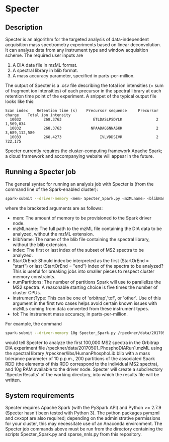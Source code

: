 # Specter

## Description

Specter is an algorithm for the targeted analysis of data-independent acquisition mass spectrometry experiments based on linear deconvolution. It can analyze data from any instrument type and window acquisition scheme. The required user inputs are

1. A DIA data file in mzML format.
2. A spectral library in blib format.
3. A mass accuracy parameter, specified in parts-per-million. 

The output of Specter is a .csv file describing the total ion intensities (= sum of fragment ion intensities) of each precursor in the spectral library at each retention time point of the experiment. A snippet of the typical output file looks like this:
```
Scan index    Retention time (s)    Precursor sequence     Precursor charge    Total ion intensity
  10032          268.3763              ETLDASLPSDYLK               2                  1,569,034
  10032          268.3763             NPAADAGSNNASKK               2              3,689,112,580
  10033          268.4273                 IVLVDDSIVR               2                    722,175
```
Specter currently requires the cluster-computing framework Apache Spark; a cloud framework and accompanying website will appear in the future. 

## Running a Specter job

The general syntax for running an analysis job with Specter is (from the command line of the Spark-enabled cluster):
```bash
spark-submit --driver-memory <mem> Specter_Spark.py <mzMLname> <blibName> <index> <StartOrEnd> <numPartitions> <instrumentType> <tol>
```
where the bracketed arguments are as follows:

* mem: The amount of memory to be provisioned to the Spark driver node. 
* mzMLname: The full path to the mzML file containing the DIA data to be analyzed, without the mzML extension.
* blibName: The name of the blib file containing the spectral library, without the blib extension. 
* index: The first or last index of the subset of MS2 spectra to be analyzed. 
* StartOrEnd: Should index be interpreted as the first (StartOrEnd = "start") or last (StartOrEnd = "end") index of the spectra to be analyzed? This is useful for breaking jobs into smaller pieces to respect cluster memory constraints. 
* numPartitions: The number of partitions Spark will use to parallelize the MS2 spectra. A reasonable starting choice is five times the number of cluster CPUs. 
* instrumentType: This can be one of 'orbitrap','tof', or 'other'. Use of this argument in the first two cases helps avoid certain known issues with mzMLs coming from data converted from these instrument types. 
* tol: The instrument mass accuracy, in parts-per-million.

For example, the command
```bash
spark-submit --driver-memory 10g Specter_Spark.py /rpeckner/data/20170501_PhosphoDIARun1 /rpeckner/libs/HumanPhosphoLib 100000 end 200 orbitrap 10
```
would tell Specter to analyze the first 100,000 MS2 spectra in the Orbitrap DIA experiment file /rpeckner/data/20170501_PhosphoDIARun1.mzML using the spectral library /rpeckner/libs/HumanPhosphoLib.blib with a mass tolerance parameter of 10 p.p.m., 200 partitions of the associated Spark RDD (the elements of this RDD correspond to the individual MS2 spectra), and 10g RAM available to the driver node. Specter will create a subdirectory 'SpecterResults' of the working directory, into which the results file will be written.

## System requirements

Specter requires Apache Spark (with the PySpark API) and Python >= 2.7.9 (Specter hasn't been tested with Python 3). The python packages pymzml and cvxopt are also required; depending on the administrative permissions for your cluster, this may necessitate use of an Anaconda environment. The Specter job commands above must be run from the directory containing the scripts Specter_Spark.py and sparse_nnls.py from this repository. 


